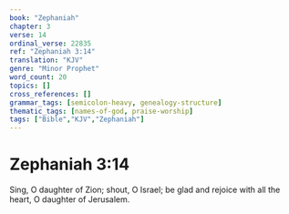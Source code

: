 ```yaml
---
book: "Zephaniah"
chapter: 3
verse: 14
ordinal_verse: 22835
ref: "Zephaniah 3:14"
translation: "KJV"
genre: "Minor Prophet"
word_count: 20
topics: []
cross_references: []
grammar_tags: [semicolon-heavy, genealogy-structure]
thematic_tags: [names-of-god, praise-worship]
tags: ["Bible","KJV","Zephaniah"]
---
```


# Zephaniah 3:14

Sing, O daughter of Zion; shout, O Israel; be glad and rejoice with all the heart, O daughter of Jerusalem.
